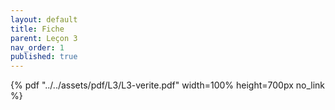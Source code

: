 ```yaml
---
layout: default
title: Fiche
parent: Leçon 3
nav_order: 1
published: true
---
```


{% pdf "../../assets/pdf/L3/L3-verite.pdf" width=100% height=700px no_link %}